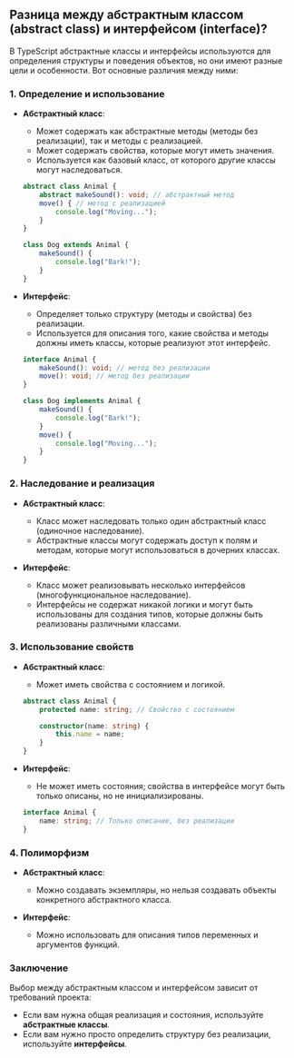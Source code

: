 ## Разница между абстрактным классом (abstract class) и интерфейсом (interface)?

В TypeScript абстрактные классы и интерфейсы используются для определения структуры и поведения объектов, но они имеют разные цели и особенности. Вот основные различия между ними:

### 1. Определение и использование

- **Абстрактный класс**:
  - Может содержать как абстрактные методы (методы без реализации), так и методы с реализацией.
  - Может содержать свойства, которые могут иметь значения.
  - Используется как базовый класс, от которого другие классы могут наследоваться.

  ```typescript
  abstract class Animal {
      abstract makeSound(): void; // абстрактный метод
      move() { // метод с реализацией
          console.log("Moving...");
      }
  }

  class Dog extends Animal {
      makeSound() {
          console.log("Bark!");
      }
  }
  ```

- **Интерфейс**:
  - Определяет только структуру (методы и свойства) без реализации.
  - Используется для описания того, какие свойства и методы должны иметь классы, которые реализуют этот интерфейс.
  
  ```typescript
  interface Animal {
      makeSound(): void; // метод без реализации
      move(): void; // метод без реализации
  }

  class Dog implements Animal {
      makeSound() {
          console.log("Bark!");
      }
      move() {
          console.log("Moving...");
      }
  }
  ```

### 2. Наследование и реализация

- **Абстрактный класс**:
  - Класс может наследовать только один абстрактный класс (одиночное наследование).
  - Абстрактные классы могут содержать доступ к полям и методам, которые могут использоваться в дочерних классах.

- **Интерфейс**:
  - Класс может реализовывать несколько интерфейсов (многофункциональное наследование).
  - Интерфейсы не содержат никакой логики и могут быть использованы для создания типов, которые должны быть реализованы различными классами.

### 3. Использование свойств

- **Абстрактный класс**:
  - Может иметь свойства с состоянием и логикой.
  
  ```typescript
  abstract class Animal {
      protected name: string; // Свойство с состоянием

      constructor(name: string) {
          this.name = name;
      }
  }
  ```

- **Интерфейс**:
  - Не может иметь состояния; свойства в интерфейсе могут быть только описаны, но не инициализированы.

  ```typescript
  interface Animal {
      name: string; // Только описание, без реализации
  }
  ```

### 4. Полиморфизм

- **Абстрактный класс**:
  - Можно создавать экземпляры, но нельзя создавать объекты конкретного абстрактного класса.
  
- **Интерфейс**:
  - Можно использовать для описания типов переменных и аргументов функций.

### Заключение

Выбор между абстрактным классом и интерфейсом зависит от требований проекта:

- Если вам нужна общая реализация и состояния, используйте **абстрактные классы**.
- Если вам нужно просто определить структуру без реализации, используйте **интерфейсы**.